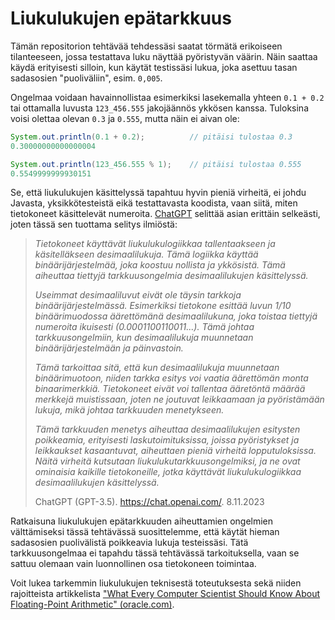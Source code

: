 # Liukulukujen epätarkkuus

Tämän repositorion tehtävää tehdessäsi saatat törmätä erikoiseen tilanteeseen, jossa testattava luku näyttää pyöristyvän väärin. Näin saattaa käydä erityisesti silloin, kun käytät testissäsi lukua, joka asettuu tasan sadasosien "puoliväliin", esim. `0,005`.

Ongelmaa voidaan havainnollistaa esimerkiksi lasekemalla yhteen `0.1 + 0.2` tai ottamalla luvusta `123_456.555` jakojäännös ykkösen kanssa. Tuloksina voisi olettaa olevan `0.3` ja `0.555`, mutta näin ei aivan ole:

```java
System.out.println(0.1 + 0.2);          // pitäisi tulostaa 0.3
0.30000000000000004

System.out.println(123_456.555 % 1);    // pitäisi tulostaa 0.555
0.5549999999930151
```

Se, että liukulukujen käsittelyssä tapahtuu hyvin pieniä virheitä, ei johdu Javasta, yksikkötesteistä eikä testattavasta koodista, vaan siitä, miten tietokoneet käsittelevät numeroita. [ChatGPT](https://chat.openai.com/) selittää asian erittäin selkeästi, joten tässä sen tuottama selitys ilmiöstä:

> *Tietokoneet käyttävät liukulukulogiikkaa tallentaakseen ja käsitelläkseen desimaalilukuja. Tämä logiikka käyttää binäärijärjestelmää, joka koostuu nollista ja ykkösistä. Tämä aiheuttaa tiettyjä tarkkuusongelmia desimaalilukujen käsittelyssä.*
>
> *Useimmat desimaaliluvut eivät ole täysin tarkkoja binäärijärjestelmässä. Esimerkiksi tietokone esittää luvun 1/10 binäärimuodossa äärettömänä desimaalilukuna, joka toistaa tiettyjä numeroita ikuisesti (0.0001100110011...). Tämä johtaa tarkkuusongelmiin, kun desimaalilukuja muunnetaan binäärijärjestelmään ja päinvastoin.*
>
> *Tämä tarkoittaa sitä, että kun desimaalilukuja muunnetaan binäärimuotoon, niiden tarkka esitys voi vaatia äärettömän monta binaarimerkkiä. Tietokoneet eivät voi tallentaa ääretöntä määrää merkkejä muistissaan, joten ne joutuvat leikkaamaan ja pyöristämään lukuja, mikä johtaa tarkkuuden menetykseen.*
>
> *Tämä tarkkuuden menetys aiheuttaa desimaalilukujen esitysten poikkeamia, erityisesti laskutoimituksissa, joissa pyöristykset ja leikkaukset kasaantuvat, aiheuttaen pieniä virheitä lopputuloksissa. Näitä virheitä kutsutaan liukulukutarkkuusongelmiksi, ja ne ovat ominaisia kaikille tietokoneille, jotka käyttävät liukulukulogiikkaa desimaalilukujen käsittelyssä.*
>
> ChatGPT (GPT-3.5). https://chat.openai.com/. 8.11.2023


Ratkaisuna liukulukujen epätarkkuuden aiheuttamien ongelmien välttämiseksi tässä tehtävässä suosittelemme, että käytät hieman sadasosien puolivälistä poikkeavia lukuja testeissäsi. Tätä tarkkuusongelmaa ei tapahdu tässä tehtävässä tarkoituksella, vaan se sattuu olemaan vain luonnollinen osa tietokoneen toimintaa.

Voit lukea tarkemmin liukulukujen teknisestä toteutuksesta sekä niiden rajoitteista artikkelista ["What Every Computer Scientist Should Know About Floating-Point Arithmetic" (oracle.com)](https://docs.oracle.com/cd/E19957-01/806-3568/ncg_goldberg.html).
